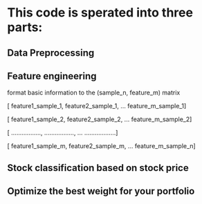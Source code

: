 # This code is sperated into three parts:

## Data Preprocessing
### 

## Feature engineering

format basic information to the (sample_n, feature_m) matrix

[ feature1_sample_1, feature2_sample_1, ... feature_m_sample_1]

[ feature1_sample_2, feature2_sample_2, ... feature_m_sample_2]

[ ................., ................., ... ..................]

[ feature1_sample_m, feature2_sample_m, ... feature_m_sample_n]

## Stock classification based on stock price
## Optimize the best weight for your portfolio
